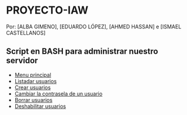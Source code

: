 # PROYECTO-IAW
Por: [ALBA GIMENO], [EDUARDO LÓPEZ], [AHMED HASSAN] e [ISMAEL CASTELLANOS]

## Script en BASH para administrar nuestro servidor
   * [Menu principal](menu.sh)<br/>
   * [Listadar usuarios](listar_usuarios.sh)<br/>
   * [Crear usuarios](crear_usuarios.sh)<br/>
   * [Cambiar la contrasela de un usuario](cambiar_pwd.sh)<br/>
   * [Borrar usuarios](borrar.sh)<br/>
   * [Deshabilitar usuarios](deshabilitar.sh)
  
